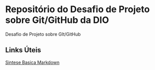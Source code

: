 # Repositório do Desafio de Projeto sobre Git/GitHub da DIO
Desafio de Projeto sobre GIt/GitHub

## Links Úteis
[Sintese Basica Markdown](https://www.markdownguide.org/basic-syntax/)
